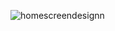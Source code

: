 ![homescreendesignn](https://user-images.githubusercontent.com/76177578/115142904-da93a580-a04c-11eb-8680-693dae519616.png)
